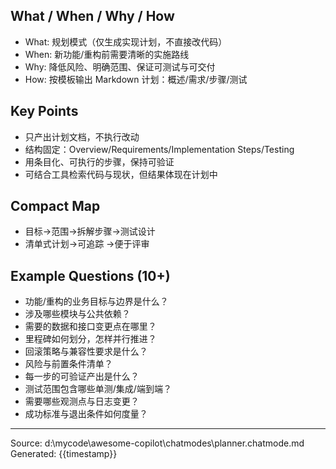 ## What / When / Why / How

- What: 规划模式（仅生成实现计划，不直接改代码）
- When: 新功能/重构前需要清晰的实施路线
- Why: 降低风险、明确范围、保证可测试与可交付
- How: 按模板输出 Markdown 计划：概述/需求/步骤/测试

## Key Points

- 只产出计划文档，不执行改动
- 结构固定：Overview/Requirements/Implementation Steps/Testing
- 用条目化、可执行的步骤，保持可验证
- 可结合工具检索代码与现状，但结果体现在计划中

## Compact Map

- 目标→范围→拆解步骤→测试设计
- 清单式计划→可追踪 →便于评审

## Example Questions (10+)

- 功能/重构的业务目标与边界是什么？
- 涉及哪些模块与公共依赖？
- 需要的数据和接口变更点在哪里？
- 里程碑如何划分，怎样并行推进？
- 回滚策略与兼容性要求是什么？
- 风险与前置条件清单？
- 每一步的可验证产出是什么？
- 测试范围包含哪些单测/集成/端到端？
- 需要哪些观测点与日志变更？
- 成功标准与退出条件如何度量？

---
Source: d:\mycode\awesome-copilot\chatmodes\planner.chatmode.md
Generated: {{timestamp}}
